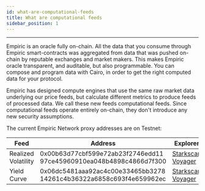 ```yaml
---
id: what-are-computational-feeds
title: What are computational feeds
sidebar_position: 1
---
```


---

Empiric is an oracle fully on-chain. All the data that you consume through Empiric smart-contracts was aggregated from data that was pushed on-chain by reputable exchanges and market makers. This makes Empiric oracle transparent, and auditable, but also programmable. You can compose and program data with Cairo, in order to get the right computed data for your protocol.

Empiric has designed compute engines that use the same raw market data underlying our price feeds, but calculate different metrics to produce feeds of processed data. We call these new feeds computational feeds. Since computational feeds operate entirely on-chain, they don't introduce any new security assumptions.

The current Empiric Network proxy addresses are on Testnet:

| Feed                | Address                                                             | Explorer                                                                                                                                                                                                                                                              |
| ------------------- | ------------------------------------------------------------------- | --------------------------------------------------------------------------------------------------------------------------------------------------------------------------------------------------------------------------------------------------------------------- |
| Realized Volatility | 0x00b63d77cbf599e72ab23f2746edd11 97ce45960910ea048b4898c4866d7f300 | [Starkscan](https://testnet.starkscan.co/contract/0x00b63d77cbf599e72ab23f2746edd1197ce45960910ea048b4898c4866d7f300#read-contract) [Voyager](https://goerli.voyager.online/contract/0x00b63d77cbf599e72ab23f2746edd1197ce45960910ea048b4898c4866d7f300#readContract) |
| Yield Curve         | 0x06dc5481aaa92ac4c00e33465bb3278 14261c4b36322a6858c693f4e659962ec | [Starkscan](https://testnet.starkscan.co/contract/0x06dc5481aaa92ac4c00e33465bb327814261c4b36322a6858c693f4e659962ec#read-contract) [Voyager](https://goerli.voyager.online/contract/0x06dc5481aaa92ac4c00e33465bb327814261c4b36322a6858c693f4e659962ec#readContract) |
